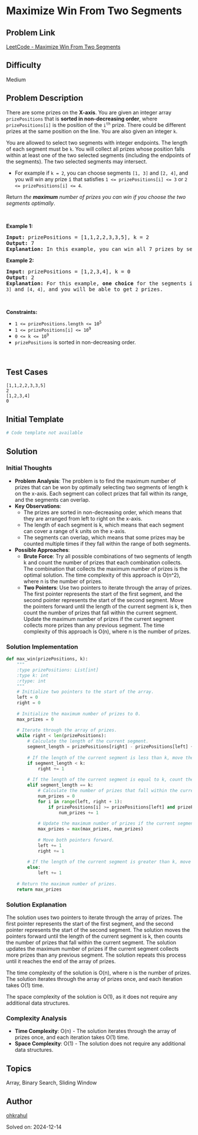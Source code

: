 # Maximize Win From Two Segments

## Problem Link
[LeetCode - Maximize Win From Two Segments](https://leetcode.com/problems/maximize-win-from-two-segments/)

## Difficulty
Medium

## Problem Description
<p>There are some prizes on the <strong>X-axis</strong>. You are given an integer array <code>prizePositions</code> that is <strong>sorted in non-decreasing order</strong>, where <code>prizePositions[i]</code> is the position of the <code>i<sup>th</sup></code> prize. There could be different prizes at the same position on the line. You are also given an integer <code>k</code>.</p>

<p>You are allowed to select two segments with integer endpoints. The length of each segment must be <code>k</code>. You will collect all prizes whose position falls within at least one of the two selected segments (including the endpoints of the segments). The two selected segments may intersect.</p>

<ul>
	<li>For example if <code>k = 2</code>, you can choose segments <code>[1, 3]</code> and <code>[2, 4]</code>, and you will win any prize <font face="monospace">i</font> that satisfies <code>1 &lt;= prizePositions[i] &lt;= 3</code> or <code>2 &lt;= prizePositions[i] &lt;= 4</code>.</li>
</ul>

<p>Return <em>the <strong>maximum</strong> number of prizes you can win if you choose the two segments optimally</em>.</p>

<p>&nbsp;</p>
<p><strong class="example">Example 1:</strong></p>

<pre>
<strong>Input:</strong> prizePositions = [1,1,2,2,3,3,5], k = 2
<strong>Output:</strong> 7
<strong>Explanation:</strong> In this example, you can win all 7 prizes by selecting two segments [1, 3] and [3, 5].
</pre>

<p><strong class="example">Example 2:</strong></p>

<pre>
<strong>Input:</strong> prizePositions = [1,2,3,4], k = 0
<strong>Output:</strong> 2
<strong>Explanation:</strong> For this example, <strong>one choice</strong> for the segments is <code>[3, 3]</code> and <code>[4, 4],</code> and you will be able to get <code>2</code> prizes. 
</pre>

<p>&nbsp;</p>
<p><strong>Constraints:</strong></p>

<ul>
	<li><code>1 &lt;= prizePositions.length &lt;= 10<sup>5</sup></code></li>
	<li><code>1 &lt;= prizePositions[i] &lt;= 10<sup>9</sup></code></li>
	<li><code>0 &lt;= k &lt;= 10<sup>9</sup> </code></li>
	<li><code>prizePositions</code> is sorted in non-decreasing order.</li>
</ul>

<p>&nbsp;</p>
<style type="text/css">.spoilerbutton {display:block; border:dashed; padding: 0px 0px; margin:10px 0px; font-size:150%; font-weight: bold; color:#000000; background-color:cyan; outline:0; 
}
.spoiler {overflow:hidden;}
.spoiler > div {-webkit-transition: all 0s ease;-moz-transition: margin 0s ease;-o-transition: all 0s ease;transition: margin 0s ease;}
.spoilerbutton[value="Show Message"] + .spoiler > div {margin-top:-500%;}
.spoilerbutton[value="Hide Message"] + .spoiler {padding:5px;}
</style>


## Test Cases
```
[1,1,2,2,3,3,5]
2
[1,2,3,4]
0
```

## Initial Template
```python
# Code template not available
```

## Solution
### Initial Thoughts

- **Problem Analysis**: The problem is to find the maximum number of prizes that can be won by optimally selecting two segments of length k on the x-axis. Each segment can collect prizes that fall within its range, and the segments can overlap.
- **Key Observations**:
   - The prizes are sorted in non-decreasing order, which means that they are arranged from left to right on the x-axis.
   - The length of each segment is k, which means that each segment can cover a range of k units on the x-axis.
   - The segments can overlap, which means that some prizes may be counted multiple times if they fall within the range of both segments.
- **Possible Approaches**:
   - **Brute Force**: Try all possible combinations of two segments of length k and count the number of prizes that each combination collects. The combination that collects the maximum number of prizes is the optimal solution. The time complexity of this approach is O(n^2), where n is the number of prizes.
   - **Two Pointers**: Use two pointers to iterate through the array of prizes. The first pointer represents the start of the first segment, and the second pointer represents the start of the second segment. Move the pointers forward until the length of the current segment is k, then count the number of prizes that fall within the current segment. Update the maximum number of prizes if the current segment collects more prizes than any previous segment. The time complexity of this approach is O(n), where n is the number of prizes.

### Solution Implementation
```python
def max_win(prizePositions, k):
    """
    :type prizePositions: List[int]
    :type k: int
    :rtype: int
    """
    # Initialize two pointers to the start of the array.
    left = 0
    right = 0
    
    # Initialize the maximum number of prizes to 0.
    max_prizes = 0
    
    # Iterate through the array of prizes.
    while right < len(prizePositions):
        # Calculate the length of the current segment.
        segment_length = prizePositions[right] - prizePositions[left] + 1
        
        # If the length of the current segment is less than k, move the right pointer forward.
        if segment_length < k:
            right += 1
        
        # If the length of the current segment is equal to k, count the number of prizes that fall within the current segment.
        elif segment_length == k:
            # Calculate the number of prizes that fall within the current segment.
            num_prizes = 0
            for i in range(left, right + 1):
                if prizePositions[i] >= prizePositions[left] and prizePositions[i] <= prizePositions[right]:
                    num_prizes += 1
            
            # Update the maximum number of prizes if the current segment collects more prizes than any previous segment.
            max_prizes = max(max_prizes, num_prizes)
            
            # Move both pointers forward.
            left += 1
            right += 1
        
        # If the length of the current segment is greater than k, move the left pointer forward.
        else:
            left += 1
    
    # Return the maximum number of prizes.
    return max_prizes
```

### Solution Explanation

The solution uses two pointers to iterate through the array of prizes. The first pointer represents the start of the first segment, and the second pointer represents the start of the second segment. The solution moves the pointers forward until the length of the current segment is k, then counts the number of prizes that fall within the current segment. The solution updates the maximum number of prizes if the current segment collects more prizes than any previous segment. The solution repeats this process until it reaches the end of the array of prizes.

The time complexity of the solution is O(n), where n is the number of prizes. The solution iterates through the array of prizes once, and each iteration takes O(1) time.

The space complexity of the solution is O(1), as it does not require any additional data structures.

### Complexity Analysis

- **Time Complexity**: O(n) - The solution iterates through the array of prizes once, and each iteration takes O(1) time.
- **Space Complexity**: O(1) - The solution does not require any additional data structures.

## Topics
Array, Binary Search, Sliding Window

## Author
[ohkrahul](https://github.com/ohkrahul)

Solved on: 2024-12-14

